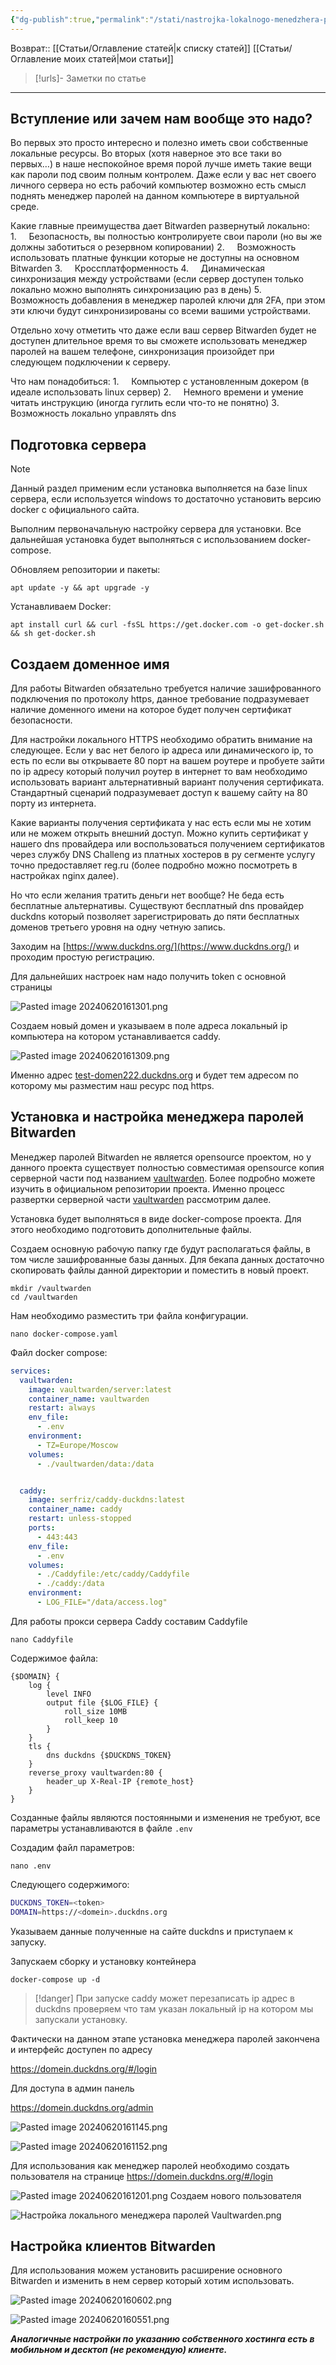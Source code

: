 ```yaml
---
{"dg-publish":true,"permalink":"/stati/nastrojka-lokalnogo-menedzhera-parolej-vaultwarden/","updated":"2025-07-18T19:41:09+03:00"}
---
```


Возврат:: [[Статьи/Оглавление статей\|к списку статей]] [[Статьи/Оглавление моих статей\|мои статьи]] 
> [!urls]- Заметки по статье
>  

---
## **Вступление или зачем нам вообще это надо?**

Во первых это просто интересно и полезно иметь свои собственные локальные ресурсы. Во вторых (хотя наверное это все таки во первых…) в наше неспокойное время порой лучше иметь такие вещи как пароли под своим полным контролем. Даже если у вас нет своего личного сервера но есть рабочий компьютер возможно есть смысл поднять менеджер паролей на данном компьютере в виртуальной среде.

Какие главные преимущества дает Bitwarden развернутый локально:
1.     Безопасность, вы полностью контролируете свои пароли (но вы же должны заботиться о резервном копировании)
2.     Возможность использовать платные функции которые не доступны на основном Bitwarden
3.     Кроссплатформенность
4.     Динамическая синхронизация между устройствами (если сервер доступен только локально можно выполнять синхронизацию раз в день)
5.     Возможность добавления в менеджер паролей ключи для 2FA, при этом эти ключи будут синхронизированы со всеми вашими устройствами.

Отдельно хочу отметить что даже если ваш сервер Bitwarden будет не доступен длительное время то вы сможете использовать менеджер паролей на вашем телефоне, синхронизация произойдет при следующем подключении к серверу.

Что нам понадобиться:
1.     Компьютер с установленным докером (в идеале использовать linux сервер)
2.     Немного времени и умение читать инструкцию (иногда гуглить если что-то не понятно)
3.     Возможность локально управлять dns

## **Подготовка сервера**

> [!note]
> Данный раздел применим если установка выполняется на базе linux сервера, если используется windows то достаточно установить версию docker с официального сайта.

Выполним первоначальную настройку сервера для установки. Все дальнейшая установка будет выполняться с использованием docker-compose.

Обновляем репозитории и пакеты:

```console
apt update -y && apt upgrade -y
```

Устанавливаем Docker:

```console
apt install curl && curl -fsSL https://get.docker.com -o get-docker.sh  && sh get-docker.sh
```

## **Создаем доменное имя**

Для работы Bitwarden обязательно требуется наличие зашифрованного подключения по протоколу https, данное требование подразумевает наличие доменного имени на которое будет получен сертификат безопасности.

Для настройки локального HTTPS необходимо обратить внимание на следующее. Если у вас нет белого ip адреса или динамического ip, то есть по если вы открываете 80 порт на вашем роутере и пробуете зайти по ip адресу который получил роутер в интернет то вам необходимо использовать вариант альтернативный вариант получения сертификата. Стандартный сценарий подразумевает доступ к вашему сайту на 80 порту из интернета.

Какие варианты получения сертификата у нас есть если мы не хотим или не можем открыть внешний доступ. Можно купить сертификат у нашего dns  провайдера или воспользоваться получением сертификатов через службу DNS Challeng из платных хостеров в ру сегменте услугу точно предоставляет reg.ru (более подробно можно посмотреть в настройках nginx далее).

Но что если желания тратить деньги нет вообще? Не беда есть бесплатные альтернативы. Существуют бесплатный dns провайдер duckdns который позволяет зарегистрировать до пяти бесплатных доменов третьего уровня на одну четную запись.

Заходим на [https://www.duckdns.org/](https://www.duckdns.org/) и проходим простую регистрацию.

Для дальнейших настроек нам надо получить token с основной страницы

![Pasted image 20240620161301.png](/img/user/%D0%98%D1%81%D1%85%D0%BE%D0%B4%D0%BD%D0%B8%D0%BA%D0%B8/Pasted%20image%2020240620161301.png)

Создаем новый домен и указываем в поле адреса локальный ip компьютера на котором устанавливается caddy.

![Pasted image 20240620161309.png](/img/user/%D0%98%D1%81%D1%85%D0%BE%D0%B4%D0%BD%D0%B8%D0%BA%D0%B8/Pasted%20image%2020240620161309.png)

Именно адрес <u>test-domen222.duckdns.org</u> и будет тем адресом по которому мы разместим наш ресурс под https.

## **Установка и настройка менеджера паролей Bitwarden**

Менеджер паролей Bitwarden не является opensource проектом, но у данного проекта существует полностью совместимая opensource копия серверной части под названием [vaultwarden](https://github.com/dani-garcia/vaultwarden). Более подробно можете изучить в официальном репозитории проекта. Именно процесс развертки серверной части [vaultwarden](https://github.com/dani-garcia/vaultwarden) рассмотрим далее.

Установка будет выполняться в виде docker-compose проекта. Для этого необходимо подготовить дополнительные файлы.

Создаем основную рабочую папку где будут располагаться файлы, в том числе зашифрованные базы данных. Для бекапа данных достаточно скопировать файлы данной директории и поместить в новый проект.

```console
mkdir /vaultwarden
cd /vaultwarden
```

Нам необходимо разместить три файла конфигурации.
```console
nano docker-compose.yaml
```

Файл docker compose:

```yml
services:
  vaultwarden:
    image: vaultwarden/server:latest
    container_name: vaultwarden
    restart: always
    env_file:
      - .env
    environment:
      - TZ=Europe/Moscow
    volumes:
      - ./vaultwarden/data:/data


  caddy:
    image: serfriz/caddy-duckdns:latest
    container_name: caddy
    restart: unless-stopped
    ports:
      - 443:443
    env_file:
      - .env
    volumes:
      - ./Caddyfile:/etc/caddy/Caddyfile
      - ./caddy:/data
    environment:
      - LOG_FILE="/data/access.log"
```

Для работы прокси сервера Caddy составим Caddyfile
```console
nano Caddyfile
```

Содержимое файла:
```
{$DOMAIN} {
	log {
		level INFO
		output file {$LOG_FILE} {
			roll_size 10MB
			roll_keep 10
		}
	}
	tls {
		dns duckdns {$DUCKDNS_TOKEN}
	}
	reverse_proxy vaultwarden:80 {
		header_up X-Real-IP {remote_host}
	}
}
```

Созданные файлы являются постоянными и изменения не требуют, все параметры устанавливаются в файле `.env`

Создадим файл параметров:

```console
nano .env
```

Следующего содержимого:
```sh
DUCKDNS_TOKEN=<token>
DOMAIN=https://<domein>.duckdns.org
```

Указываем данные полученные на сайте duckdns и приступаем к запуску.

Запускаем сборку и установку контейнера

```console
docker-compose up -d
```

> [!danger]
> При запуске caddy может перезаписать ip адрес в duckdns проверяем что там указан локальный ip на котором мы запускали установку.

Фактически на данном этапе установка менеджера паролей закончена и интерфейс доступен по адресу

https://domein.duckdns.org/#/login

Для доступа в админ панель

https://domein.duckdns.org/admin

![Pasted image 20240620161145.png](/img/user/%D0%98%D1%81%D1%85%D0%BE%D0%B4%D0%BD%D0%B8%D0%BA%D0%B8/Pasted%20image%2020240620161145.png)

![Pasted image 20240620161152.png](/img/user/%D0%98%D1%81%D1%85%D0%BE%D0%B4%D0%BD%D0%B8%D0%BA%D0%B8/Pasted%20image%2020240620161152.png)

Для использования как менеджер паролей необходимо создать пользователя на странице https://domein.duckdns.org/#/login

![Pasted image 20240620161201.png](/img/user/%D0%98%D1%81%D1%85%D0%BE%D0%B4%D0%BD%D0%B8%D0%BA%D0%B8/Pasted%20image%2020240620161201.png)
Создаем нового пользователя

![Настройка локального менеджера паролей Vaultwarden.png](/img/user/%D0%98%D1%81%D1%85%D0%BE%D0%B4%D0%BD%D0%B8%D0%BA%D0%B8/%D0%9D%D0%B0%D1%81%D1%82%D1%80%D0%BE%D0%B9%D0%BA%D0%B0%20%D0%BB%D0%BE%D0%BA%D0%B0%D0%BB%D1%8C%D0%BD%D0%BE%D0%B3%D0%BE%20%D0%BC%D0%B5%D0%BD%D0%B5%D0%B4%D0%B6%D0%B5%D1%80%D0%B0%20%D0%BF%D0%B0%D1%80%D0%BE%D0%BB%D0%B5%D0%B9%20Vaultwarden.png)

## **Настройка клиентов Bitwarden**

Для использования можем установить расширение основного Bitwarden и изменить в нем сервер который хотим использовать.

![Pasted image 20240620160602.png](/img/user/%D0%98%D1%81%D1%85%D0%BE%D0%B4%D0%BD%D0%B8%D0%BA%D0%B8/Pasted%20image%2020240620160602.png)

![Pasted image 20240620160551.png](/img/user/%D0%98%D1%81%D1%85%D0%BE%D0%B4%D0%BD%D0%B8%D0%BA%D0%B8/Pasted%20image%2020240620160551.png)

_**Аналогичные настройки по указанию собственного хостинга есть в мобильном и десктоп (не рекомендую) клиенте.**_